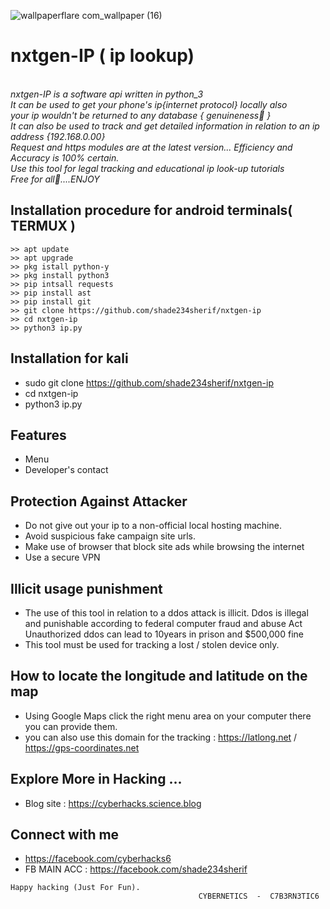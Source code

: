 ![wallpaperflare com_wallpaper (16)](https://user-images.githubusercontent.com/79071277/190261730-5f32f2ea-5ddf-41f9-9e75-fbbad54a1ab8.jpg)
# nxtgen-IP ( ip lookup)

   <i><br> nxtgen-IP is a software api written in python_3</i></li></br>
   <i>It can be used to get your phone's ip{internet protocol} locally also</i></li></br>
   <i>your ip wouldn't be returned to any database { genuineness📮 }</i></li></br>
   <i>It can also be used to track and get detailed information in relation to an ip address {192.168.0.00}</i></li></br>
   <i>Request and https modules are at the latest version... Efficiency and Accuracy is 100% certain.</i></li></br>
   <i>Use this tool for legal tracking and educational ip look-up tutorials</i></li></br> 
   <i>Free for all🙂....ENJOY</i></li></br>




## Installation procedure for android terminals( TERMUX )
```
>> apt update 
>> apt upgrade 
>> pkg istall python-y 
>> pkg install python3 
>> pip intsall requests
>> pip install ast
>> pip install git 
>> git clone https://github.com/shade234sherif/nxtgen-ip
>> cd nxtgen-ip
>> python3 ip.py

```
## Installation for kali

* sudo git clone https://github.com/shade234sherif/nxtgen-ip
* cd nxtgen-ip 
* python3 ip.py


## Features
* Menu 
* Developer's contact 



## Protection Against Attacker
* Do not give out your ip to a non-official local hosting machine.
* Avoid suspicious fake campaign site urls.
* Make use of browser that block site ads while browsing the internet
* Use a secure VPN

## Illicit usage punishment 
* The use of this tool in relation to a ddos attack is illicit.
 Ddos  is illegal and punishable according to federal computer fraud and abuse Act
 Unauthorized ddos can lead to 10years in prison and $500,000 fine
* This tool must be used for tracking a lost / stolen device only.

## How to locate the longitude and latitude on the map
* Using Google Maps click the right menu area on your computer 
there you can provide them.
* you can also use this domain for the tracking : https://latlong.net  / https://gps-coordinates.net
## Explore More in Hacking ...
* Blog site : https://cyberhacks.science.blog


## Connect with me

* https://facebook.com/cyberhacks6
* FB MAIN ACC : https://facebook.com/shade234sherif

~~~
Happy hacking (Just For Fun).
                                          CYBERNETICS  -  C7B3RN3TIC6
~~~
